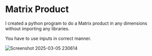 # Matrix Product
 I created a python program to do a Matrix product in any dimensions without importing any libraries.

 You have to use inputs in correct manner.
 
![Screenshot 2025-03-05 230614](https://github.com/user-attachments/assets/b7f103fc-ae3a-4f1a-8971-81b585b0e194)
